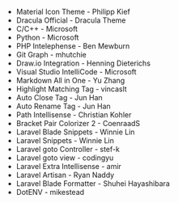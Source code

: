 - Material Icon Theme - Philipp Kief
- Dracula Official - Dracula Theme
- C/C++ - Microsoft
- Python - Microsoft
- PHP Intelephense - Ben Mewburn
- Git Graph - mhutchie
- Draw.io Integration - Henning Dieterichs
- Visual Studio IntelliCode - Microsoft
- Markdown All in One - Yu Zhang
- Highlight Matching Tag - vincaslt
- Auto Close Tag - Jun Han
- Auto Rename Tag - Jun Han
- Path Intellisense - Christian Kohler
- Bracket Pair Colorizer 2 - CoenraadS
- Laravel Blade Snippets - Winnie Lin
- Laravel Snippets - Winnie Lin
- Laravel goto Controller - stef-k
- Laravel goto view - codingyu
- Laravel Extra Intellisense - amir
- Laravel Artisan - Ryan Naddy
- Laravel Blade Formatter - Shuhei Hayashibara
- DotENV - mikestead







